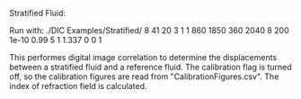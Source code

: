 Stratified Fluid:

Run with:
./DIC Examples/Stratified/ 8 41 20 3 1 1 860 1850 360 2040 8 200 1e-10 0.99 5 1 1.337 0 0 1 

This performes digital image correlation to determine the displacements between a stratified fluid and a reference fluid. The calibration flag is turned off, so the calibration figures are read from "CalibrationFigures.csv". The index of refraction field is calculated.
